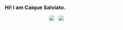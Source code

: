 ### Hi! I am Caique Salviato.

<p align="center">
  <!-- Card da esquerda -->
  <span style="display: inline-block; vertical-align: top;">
    <img src="https://github-readme-stats.vercel.app/api?username=c-salviato&show_icons=true&theme=highcontrast&hide_border=true&title_color=7CFC00&icon_color=32CD32" />
  </span>

  <!-- Card da direita + texto abaixo -->
  <span style="display: inline-block; vertical-align: top; text-align: left; margin-left: 10px;">
    <img src="https://github-readme-stats.vercel.app/api/top-langs/?username=c-salviato&layout=compact&theme=highcontrast&hide_border=true&title_color=7CFC00&icon_color=32CD32" />
    <br />
    <span style="color: white; font-style: italic;">Desenvolvedor em formação</span>
  </span>
</p>
